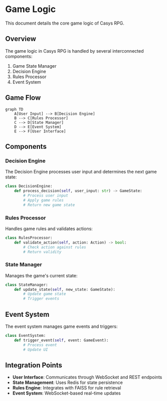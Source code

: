 # Game Logic

This document details the core game logic of Casys RPG.

## Overview

The game logic in Casys RPG is handled by several interconnected components:

1. Game State Manager
2. Decision Engine
3. Rules Processor
4. Event System

## Game Flow

```mermaid
graph TD
    A[User Input] --> B[Decision Engine]
    B --> C[Rules Processor]
    C --> D[State Manager]
    D --> E[Event System]
    E --> F[User Interface]
```

## Components

### Decision Engine

The Decision Engine processes user input and determines the next game state:

```python
class DecisionEngine:
    def process_decision(self, user_input: str) -> GameState:
        # Process user input
        # Apply game rules
        # Return new game state
```

### Rules Processor

Handles game rules and validates actions:

```python
class RulesProcessor:
    def validate_action(self, action: Action) -> bool:
        # Check action against rules
        # Return validity
```

### State Manager

Manages the game's current state:

```python
class StateManager:
    def update_state(self, new_state: GameState):
        # Update game state
        # Trigger events
```

## Event System

The event system manages game events and triggers:

```python
class EventSystem:
    def trigger_event(self, event: GameEvent):
        # Process event
        # Update UI
```

## Integration Points

- **User Interface**: Communicates through WebSocket and REST endpoints
- **State Management**: Uses Redis for state persistence
- **Rules Engine**: Integrates with FAISS for rule retrieval
- **Event System**: WebSocket-based real-time updates
